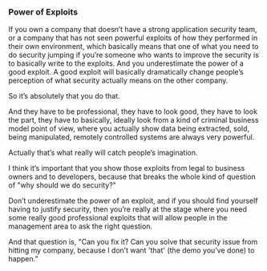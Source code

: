 ### Power of Exploits

If you own a company that doesn’t have a strong application security team, or a company that has not seen powerful exploits of how they performed in their own environment, which basically means that one of what you need to do security jumping if you’re someone who wants to improve the security is to basically write to the exploits. And you underestimate the power of a good exploit. A good exploit will basically dramatically change people’s perception of what security actually means on the other company.

So it’s absolutely that you do that.

And they have to be professional, they have to look good, they have to look the part, they have to basically, ideally look from a kind of criminal business model point of view, where you actually show data being extracted, sold, being manipulated, remotely controlled systems are always very powerful.

Actually that’s what really will catch people’s imagination.

I think it’s important that you show those exploits from legal to business owners and to developers, because that breaks the whole kind of question of "why should we do security?"

Don’t underestimate the power of an exploit, and if you should find yourself having to justify security, then you’re really at the stage where you need some really good professional exploits that will allow people in the management area to ask the right question.

And that question is, "Can you fix it? Can you solve that security issue from hitting my company, because I don’t want 'that' (the demo you’ve done) to happen.”
